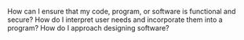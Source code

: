 How can I ensure that my code, program, or software is functional and secure?
How do I interpret user needs and incorporate them into a program?
How do I approach designing software?
